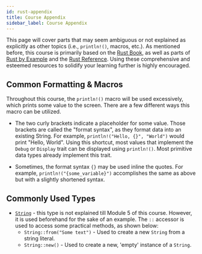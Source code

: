 ```yaml
---
id: rust-appendix
title: Course Appendix
sidebar_label: Course Appendix
---
```


This page will cover parts that may seem ambiguous or not explained as explicitly as other topics (i.e., `println!()`, macros, etc.).  As mentioned before, this course is primarily based on the [Rust Book](https://doc.rust-lang.org/book/title-page.html), as well as parts of [Rust by Example](https://doc.rust-lang.org/rust-by-example/) and the [Rust Reference](https://doc.rust-lang.org/reference/index.html). Using these comprehensive and esteemed resources to solidify your learning further is highly encouraged.

## Common Formatting & Macros

Throughout this course, the `println!()` macro will be used excessively, which prints some value to the screen.  There are a few different ways this macro can be utilized. 

- The two curly brackets indicate a placeholder for some value. Those brackets are called the "format syntax", as they format data into an existing String. For example, `println!("Hello, {}", "World")` would print "Hello, World".  Using this shortcut, most values that implement the `Debug` or `Display` trait can be displayed using `println!()`.  Most primitive data types already implement this trait.
  
- Sometimes, the format syntax `{}` may be used inline the quotes.  For example, `println!("{some_variable}")` accomplishes the same as above but with a slightly shortened syntax.

## Commonly Used Types

- [`String`](https://doc.rust-lang.org/std/string/struct.String.html) - this type is not explained till Module 5 of this course. However, it is used beforehand for the sake of an example.  The `::` accessor is used to access some practical methods, as shown below: 
    - `String::from("Some text")` - Used to create a new `String` from a string literal.
    - `String::new()` - Used to create a new, 'empty' instance of a `String`.


